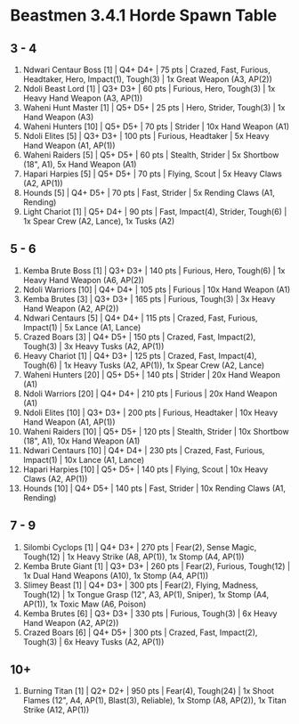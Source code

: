 # Beastmen 3.4.1 Horde Spawn Table

## 3 - 4

1. Ndwari Centaur Boss [1] | Q4+ D4+ | 75 pts | Crazed, Fast, Furious, Headtaker, Hero, Impact(1), Tough(3) | 1x Great Weapon (A3, AP(2))
1. Ndoli Beast Lord [1] | Q3+ D3+ | 60 pts | Furious, Hero, Tough(3) | 1x Heavy Hand Weapon (A3, AP(1))
1. Waheni Hunt Master [1] | Q5+ D5+ | 25 pts | Hero, Strider, Tough(3) | 1x Hand Weapon (A3)
1. Waheni Hunters [10] | Q5+ D5+ | 70 pts | Strider | 10x Hand Weapon (A1)
1. Ndoli Elites [5] | Q3+ D3+ | 100 pts | Furious, Headtaker | 5x Heavy Hand Weapon (A1, AP(1))
1. Waheni Raiders [5] | Q5+ D5+ | 60 pts | Stealth, Strider | 5x Shortbow (18", A1), 5x Hand Weapon (A1)
1. Hapari Harpies [5] | Q5+ D5+ | 70 pts | Flying, Scout | 5x Heavy Claws (A2, AP(1))
1. Hounds [5] | Q4+ D5+ | 70 pts | Fast, Strider | 5x Rending Claws (A1, Rending)
1. Light Chariot [1] | Q5+ D4+ | 90 pts | Fast, Impact(4), Strider, Tough(6) | 1x Spear Crew (A2, Lance), 1x Tusks (A2)

## 5 - 6

1. Kemba Brute Boss [1] | Q3+ D3+ | 140 pts | Furious, Hero, Tough(6) | 1x Heavy Hand Weapon (A6, AP(2))
1. Ndoli Warriors [10] | Q4+ D4+ | 105 pts | Furious | 10x Hand Weapon (A1)
1. Kemba Brutes [3] | Q3+ D3+ | 165 pts | Furious, Tough(3) | 3x Heavy Hand Weapon (A2, AP(2))
1. Ndwari Centaurs [5] | Q4+ D4+ | 115 pts | Crazed, Fast, Furious, Impact(1) | 5x Lance (A1, Lance)
1. Crazed Boars [3] | Q4+ D5+ | 150 pts | Crazed, Fast, Impact(2), Tough(3) | 3x Heavy Tusks (A2, AP(1))
1. Heavy Chariot [1] | Q4+ D3+ | 125 pts | Crazed, Fast, Impact(4), Tough(6) | 1x Heavy Tusks (A2, AP(1)), 1x Spear Crew (A2, Lance)
1. Waheni Hunters [20] | Q5+ D5+ | 140 pts | Strider | 20x Hand Weapon (A1)
1. Ndoli Warriors [20] | Q4+ D4+ | 210 pts | Furious | 20x Hand Weapon (A1)
1. Ndoli Elites [10] | Q3+ D3+ | 200 pts | Furious, Headtaker | 10x Heavy Hand Weapon (A1, AP(1))
1. Waheni Raiders [10] | Q5+ D5+ | 120 pts | Stealth, Strider | 10x Shortbow (18", A1), 10x Hand Weapon (A1)
1. Ndwari Centaurs [10] | Q4+ D4+ | 230 pts | Crazed, Fast, Furious, Impact(1) | 10x Lance (A1, Lance)
1. Hapari Harpies [10] | Q5+ D5+ | 140 pts | Flying, Scout | 10x Heavy Claws (A2, AP(1))
1. Hounds [10] | Q4+ D5+ | 140 pts | Fast, Strider | 10x Rending Claws (A1, Rending)

## 7 - 9

1. Silombi Cyclops [1] | Q4+ D3+ | 270 pts | Fear(2), Sense Magic, Tough(12) | 1x Heavy Strike (A8, AP(1)), 1x Stomp (A4, AP(1))
1. Kemba Brute Giant [1] | Q3+ D3+ | 260 pts | Fear(2), Furious, Tough(12) | 1x Dual Hand Weapons (A10), 1x Stomp (A4, AP(1))
1. Slimey Beast [1] | Q4+ D3+ | 300 pts | Fear(2), Flying, Madness, Tough(12) | 1x Tongue Grasp (12", A3, AP(1), Sniper), 1x Stomp (A4, AP(1)), 1x Toxic Maw (A6, Poison)
1. Kemba Brutes [6] | Q3+ D3+ | 330 pts | Furious, Tough(3) | 6x Heavy Hand Weapon (A2, AP(2))
1. Crazed Boars [6] | Q4+ D5+ | 300 pts | Crazed, Fast, Impact(2), Tough(3) | 6x Heavy Tusks (A2, AP(1))

## 10+

1. Burning Titan [1] | Q2+ D2+ | 950 pts | Fear(4), Tough(24) | 1x Shoot Flames (12", A4, AP(1), Blast(3), Reliable), 1x Stomp (A8, AP(2)), 1x Titan Strike (A12, AP(1))